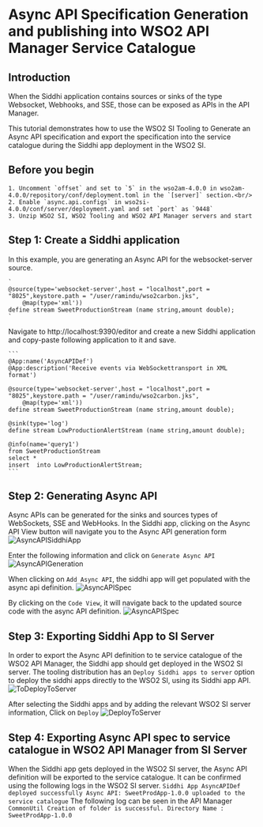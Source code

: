 # Async API Specification Generation and publishing into WSO2 API Manager Service Catalogue

## Introduction

When the Siddhi application contains sources or sinks of the type Websocket, Webhooks, and SSE, those can be exposed as APIs in the API Manager.

This tutorial demonstrates how to use the WSO2 SI Tooling to Generate an Async API specification and export the specification into the service catalogue during the Siddhi app deployment in the WSO2 SI. 

## Before you begin
    1. Uncomment `offset` and set to `5` in the wso2am-4.0.0 in wso2am-4.0.0/repository/conf/deployment.toml in the `[server]` section.<br/>
    2. Enable `async.api.configs` in wso2si-4.0.0/conf/server/deployment.yaml and set `port` as `9448`
    3. Unzip WSO2 SI, WSO2 Tooling and WSO2 API Manager servers and start

## Step 1: Create a Siddhi application

In this example, you are generating an Async API for the websocket-server source.

    `
    @source(type='websocket-server',host = "localhost",port = "8025",keystore.path = "/user/ramindu/wso2carbon.jks",
        @map(type='xml'))
    define stream SweetProductionStream (name string,amount double);
    `

Navigate to http://localhost:9390/editor and create a new Siddhi application and copy-paste following application to it and save.    

    ```
    @App:name('AsyncAPIDef')
    @App:description('Receive events via WebSockettransport in XML format')
    
    @source(type='websocket-server',host = "localhost",port = "8025",keystore.path = "/user/ramindu/wso2carbon.jks",
    	@map(type='xml'))
    define stream SweetProductionStream (name string,amount double);
    
    @sink(type='log')
    define stream LowProductionAlertStream (name string,amount double);
    
    @info(name='query1')
    from SweetProductionStream 
    select * 
    insert  into LowProductionAlertStream;
    ```
    
## Step 2: Generating Async API

Async APIs can be generated for the sinks and sources types of WebSockets, SSE and WebHooks.
In the Siddhi app, clicking on the Async API View button will navigate you to the Async API generation form
![AsyncAPISiddhiApp]({{base_path}}/assets/img/streaming/async-api/async-api-siddhi-app.png)

Enter the following information and click on `Generate Async API`
![AsyncAPIGeneration]({{base_path}}/assets/img/streaming/async-api/async-api-form.png)

When clicking on `Add Async API`, the siddhi app will get populated with the async api definition.
![AsyncAPISpec]({{base_path}}/assets/img/streaming/async-api/async-api-spec-view.png)

By clicking on the `Code View`, it will navigate back to the updated source code with the async API definition.
![AsyncAPISpec]({{base_path}}/assets/img/streaming/async-api/async-api-in-siddhi.png)

## Step 3:  Exporting Siddhi App to SI Server

In order to export the Async API definition to te service catalogue of the WSO2 API Manager, the Siddhi app should get deployed in the WSO2 SI server.
The tooling distribution has an `Deploy Siddhi apps to server` option to deploy the siddhi apps directly to the WSO2 SI, using its Siddhi app API.
![ToDeployToServer]({{base_path}}/assets/img/streaming/async-api/async-api-deploy-to-server.png)

After selecting the Siddhi apps and by adding the relevant WSO2 SI server information, Click on `Deploy`
![DeployToServer]({{base_path}}/assets/img/streaming/async-api/async-api-deploy.png)

## Step 4:  Exporting Async API spec to service catalogue in WSO2 API Manager from SI Server

When the Siddhi app gets deployed in the WSO2 SI server, the Async API definition will be exported to the service catalogue.
It can be confirmed using the following logs in the WSO2 SI server.
`
Siddhi App AsyncAPIDef deployed successfully
Async API: SweetProdApp-1.0.0 uploaded to the service catalogue
`
The following log can be seen in the API Manager
`CommonUtil Creation of folder is successful. Directory Name : SweetProdApp-1.0.0`
